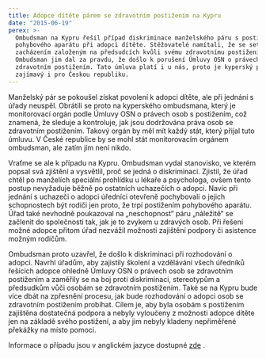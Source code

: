 ```yaml
---
title: Adopce dítěte párem se zdravotním postižením na Kypru
date: "2015-06-19"
perex: >-
  Ombudsman na Kypru řešil případ diskriminace manželského páru s postižením
  pohybového aparátu při adopci dítěte. Stěžovatelé namítali, že se setkali se
  zacházením založeným na předsudcích kvůli svému zdravotnímu postižení.
  Ombudsman jim dal za pravdu, že došlo k porušení Úmluvy OSN o právech osob se
  zdravotním postižením. Tato úmluva platí i u nás, proto je kyperský případ
  zajímavý i pro Českou republiku.
---
```


<p>Manželský pár se pokoušel získat povolení k adopci dítěte, ale při jednání s úřady neuspěl. Obrátili se proto na kyperského ombudsmana, který je monitorovací orgán podle Úmluvy OSN o právech osob s postižením, což znamená, že sleduje a kontroluje, jak jsou dodržována práva osob se zdravotním postižením. Takový orgán by měl mít každý stát, který přijal tuto úmluvu. V České republice by se mohl stát monitorovacím orgánem ombudsman, ale zatím jím není nikdo. </p><p>Vraťme se ale k případu na Kypru. Ombudsman vydal stanovisko, ve kterém popsal svá zjištění a vysvětlil, proč se jedná o diskriminaci. Zjistil, že úřad chtěl po manželích speciální prohlídku u lékaře a psychologa, ovšem tento postup nevyžaduje běžně po ostatních uchazečích o adopci. Navíc při jednání s uchazeči o adopci úředníci otevřeně pochybovali o jejich schopnostech být rodiči jen proto, že trpí postižením pohybového aparátu. Úřad také nevhodně poukazoval na „neschopnost“ páru „náležitě“ se začlenit do společnosti tak, jak je to zvykem u zdravých osob. Při řešení možné adopce přitom úřad nezvážil možnosti zajištění podpory či asistence možným rodičům.</p><p>Ombudsman proto uzavřel, že došlo k diskriminaci při rozhodování o adopci. Navrhl úřadům, aby zajistily školení a vzdělávání všech úředníků řešících adopce ohledně Úmluvy OSN o právech osob se zdravotním postižením a zaměřily se na boj proti diskriminaci, stereotypům a předsudkům vůči osobám se zdravotním postižením. Také se na Kypru bude více dbát na zpřesnění procesu, jak bude rozhodování o adopci osob se zdravotním postižením probíhat. Cílem je, aby byla osobám s postižením zajištěna dostatečná podpora a nebyly vyloučeny z možnosti adopce dítěte jen na základě svého postižení, a aby jim nebyly kladeny nepřiměřené překážky na místo pomoci. </p><p>Informace o případu jsou v anglickém jazyce dostupné <a title="Otevření do nového okna" href="http://www.ochrance.cz/diskriminace/aktuality-z-diskriminace/aktuality-z-diskriminace-2015/adopce-deti-osobami-se-zdravotnim-postizenim-na-kypru" target="_blank">zde</a> <img alt="" src="typo3/ext/od_linkdesc/icons/external.gif" class="od_linkdesc_icon_external" />.</p>
